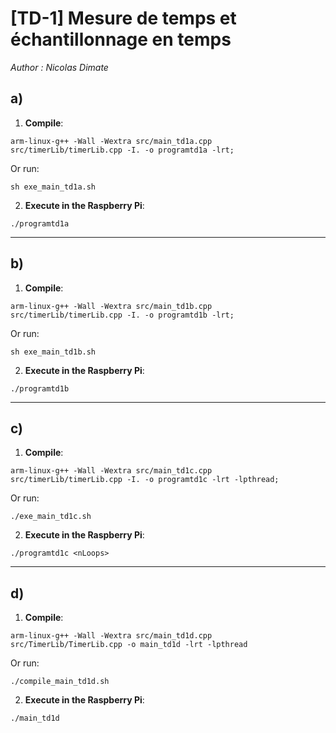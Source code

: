 # [TD-1] Mesure de temps et échantillonnage en temps

*Author : Nicolas Dimate*

## a)
1. **Compile**:

```
arm-linux-g++ -Wall -Wextra src/main_td1a.cpp src/timerLib/timerLib.cpp -I. -o programtd1a -lrt;
```

Or run:

```
sh exe_main_td1a.sh
```

2. **Execute in the Raspberry Pi**:

```
./programtd1a
```

------------------

## b)
1. **Compile**:

```
arm-linux-g++ -Wall -Wextra src/main_td1b.cpp src/timerLib/timerLib.cpp -I. -o programtd1b -lrt;
```

Or run:

```
sh exe_main_td1b.sh
```

2. **Execute in the Raspberry Pi**:

```
./programtd1b
```

------------------


## c)
1. **Compile**:

```
arm-linux-g++ -Wall -Wextra src/main_td1c.cpp src/timerLib/timerLib.cpp -I. -o programtd1c -lrt -lpthread;
```

Or run:

```
./exe_main_td1c.sh
```

2. **Execute in the Raspberry Pi**:

```
./programtd1c <nLoops>
```

------------------


## d)
1. **Compile**:

```
arm-linux-g++ -Wall -Wextra src/main_td1d.cpp src/TimerLib/TimerLib.cpp -o main_td1d -lrt -lpthread
```

Or run:
```
./compile_main_td1d.sh
```

2. **Execute in the Raspberry Pi**:

```
./main_td1d
```
